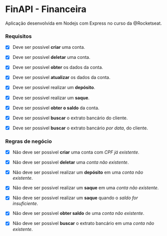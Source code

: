 # FinAPI - Financeira

Aplicação desenvolvida em Nodejs com Express no curso da @Rocketseat.

### Requisitos

- [x] Deve ser possivel **criar** uma conta.
- [x] Deve ser possivel **deletar** uma conta.
- [x] Deve ser possivel **obter** os dados da conta.
- [x] Deve ser possivel **atualizar** os dados da conta.

- [x] Deve ser possivel realizar um **depósito**.
- [x] Deve ser possivel realizar um **saque**.

- [x] Deve ser possivel **obter o saldo** da conta.

- [x] Deve ser possivel **buscar** o extrato bancário do cliente.
- [x] Deve ser possivel **buscar** o extrato bancário _por data_, do cliente.

### Regras de negócio

- [x] Não deve ser possivel **criar** uma conta com _CPF já existente_.
- [x] Não deve ser possivel **deletar** uma _conta não existente_.

- [x] Não deve ser possivel realizar um **depósito** em uma _conta não existente_.
- [x] Não deve ser possivel realizar um **saque** em uma _conta não existente_.
- [x] Não deve ser possivel realizar um **saque** quando o _saldo for insuficiente_.

- [x] Não deve ser possivel **obter saldo** de uma _conta não existente_.

- [x] Não deve ser possivel **buscar** o extrato bancário em uma _conta não existente_.
